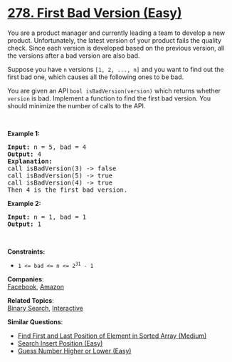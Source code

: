# [278. First Bad Version (Easy)](https://leetcode.com/problems/first-bad-version/)

<p>You are a product manager and currently leading a team to develop a new product. Unfortunately, the latest version of your product fails the quality check. Since each version is developed based on the previous version, all the versions after a bad version are also bad.</p>

<p>Suppose you have <code>n</code> versions <code>[1, 2, ..., n]</code> and you want to find out the first bad one, which causes all the following ones to be bad.</p>

<p>You are given an API <code>bool isBadVersion(version)</code> which returns whether <code>version</code> is bad. Implement a function to find the first bad version. You should minimize the number of calls to the API.</p>

<p>&nbsp;</p>
<p><strong>Example 1:</strong></p>

<pre><strong>Input:</strong> n = 5, bad = 4
<strong>Output:</strong> 4
<strong>Explanation:</strong>
call isBadVersion(3) -&gt; false
call isBadVersion(5)&nbsp;-&gt; true
call isBadVersion(4)&nbsp;-&gt; true
Then 4 is the first bad version.
</pre>

<p><strong>Example 2:</strong></p>

<pre><strong>Input:</strong> n = 1, bad = 1
<strong>Output:</strong> 1
</pre>

<p>&nbsp;</p>
<p><strong>Constraints:</strong></p>

<ul>
	<li><code>1 &lt;= bad &lt;= n &lt;= 2<sup>31</sup> - 1</code></li>
</ul>

**Companies**:  
[Facebook](https://leetcode.com/company/facebook), [Amazon](https://leetcode.com/company/amazon)

**Related Topics**:  
[Binary Search](https://leetcode.com/tag/binary-search/), [Interactive](https://leetcode.com/tag/interactive/)

**Similar Questions**:

- [Find First and Last Position of Element in Sorted Array (Medium)](https://leetcode.com/problems/find-first-and-last-position-of-element-in-sorted-array/)
- [Search Insert Position (Easy)](https://leetcode.com/problems/search-insert-position/)
- [Guess Number Higher or Lower (Easy)](https://leetcode.com/problems/guess-number-higher-or-lower/)
